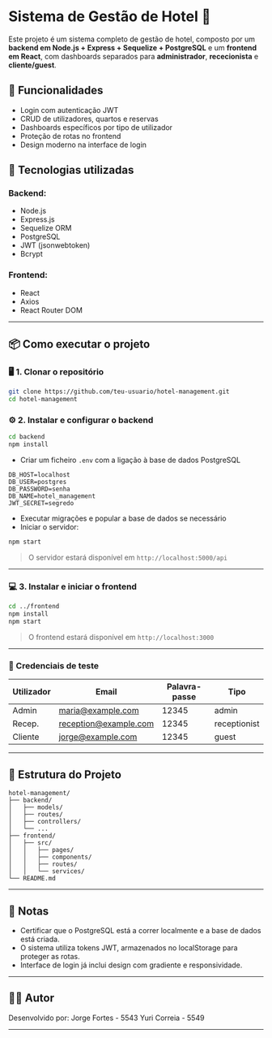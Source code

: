 # Sistema de Gestão de Hotel 🏨

Este projeto é um sistema completo de gestão de hotel, composto por um **backend em Node.js + Express + Sequelize + PostgreSQL** e um **frontend em React**, com dashboards separados para **administrador**, **rececionista** e **cliente/guest**.

## 🚀 Funcionalidades

- Login com autenticação JWT
- CRUD de utilizadores, quartos e reservas
- Dashboards específicos por tipo de utilizador
- Proteção de rotas no frontend
- Design moderno na interface de login

## 🧰 Tecnologias utilizadas

### Backend:
- Node.js
- Express.js
- Sequelize ORM
- PostgreSQL
- JWT (jsonwebtoken)
- Bcrypt

### Frontend:
- React
- Axios
- React Router DOM

---

## 📦 Como executar o projeto

### 🖥️ 1. Clonar o repositório
```bash
git clone https://github.com/teu-usuario/hotel-management.git
cd hotel-management
```

### ⚙️ 2. Instalar e configurar o backend
```bash
cd backend
npm install
```

- Criar um ficheiro `.env` com a ligação à base de dados PostgreSQL

```env
DB_HOST=localhost
DB_USER=postgres
DB_PASSWORD=senha
DB_NAME=hotel_management
JWT_SECRET=segredo
```

- Executar migrações e popular a base de dados se necessário
- Iniciar o servidor:
```bash
npm start
```
> O servidor estará disponível em `http://localhost:5000/api`

---

### 💻 3. Instalar e iniciar o frontend
```bash
cd ../frontend
npm install
npm start
```

> O frontend estará disponível em `http://localhost:3000`

---

### 🔐 Credenciais de teste

| Utilizador | Email                | Palavra-passe | Tipo         |
|------------|----------------------|----------------|--------------|
| Admin      | maria@example.com     | 12345          | admin        |
| Recep.     | reception@example.com | 12345          | receptionist |
| Cliente    | jorge@example.com     | 12345          | guest        |

---

## 📁 Estrutura do Projeto

```
hotel-management/
├── backend/
│   ├── models/
│   ├── routes/
│   ├── controllers/
│   └── ...
├── frontend/
│   ├── src/
│   │   ├── pages/
│   │   ├── components/
│   │   ├── routes/
│   │   └── services/
└── README.md
```

---

## 📌 Notas

- Certificar que o PostgreSQL está a correr localmente e a base de dados está criada.
- O sistema utiliza tokens JWT, armazenados no localStorage para proteger as rotas.
- Interface de login já inclui design com gradiente e responsividade.

---

## 🧑‍💻 Autor

Desenvolvido por:
Jorge Fortes - 5543
Yuri Correia - 5549

---
